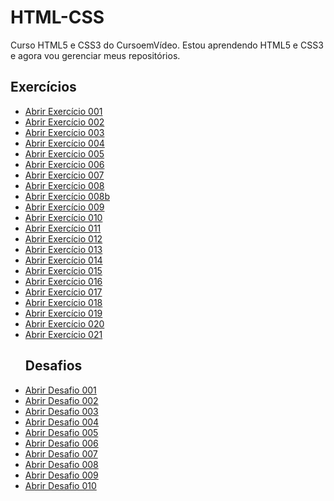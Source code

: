 # HTML-CSS
 Curso HTML5 e CSS3 do CursoemVídeo.
 Estou aprendendo HTML5 e CSS3 e agora vou gerenciar meus repositórios.
## Exercícios
<ul>
<li><a href="https://danillosouza03.github.io/html-css/exercicios/ex.001/">Abrir Exercício 001</a></li>
<li><a href="https://danillosouza03.github.io/html-css/exercicios/ex.002/">Abrir Exercício 002</a></li>
<li><a href="https://danillosouza03.github.io/html-css/exercicios/ex.003/">Abrir Exercício 003</a></li>
<li><a href="https://danillosouza03.github.io/html-css/exercicios/ex.004/">Abrir Exercício 004</a></li>
<li><a href="https://danillosouza03.github.io/html-css/exercicios/ex.005/">Abrir Exercício 005</a></li>
<li><a href="https://danillosouza03.github.io/html-css/exercicios/ex.006/">Abrir Exercício 006</a></li>
<li><a href="https://danillosouza03.github.io/html-css/exercicios/ex.007/">Abrir Exercício 007</a></li>
<li><a href="https://danillosouza03.github.io/html-css/exercicios/ex.008/">Abrir Exercício 008</a></li>
<li><a href="https://danillosouza03.github.io/html-css/exercicios/ex.008B/">Abrir Exercício 008b</a></li>
<li><a href="https://danillosouza03.github.io/html-css/exercicios/ex.009/">Abrir Exercício 009</a></li>
<li><a href="https://danillosouza03.github.io/html-css/exercicios/ex.010/">Abrir Exercício 010</a></li>
<li><a href="https://danillosouza03.github.io/html-css/exercicios/ex.011/">Abrir Exercício 011</a></li>
<li><a href="https://danillosouza03.github.io/html-css/exercicios/ex.012/">Abrir Exercício 012</a></li>
<li><a href="https://danillosouza03.github.io/html-css/exercicios/ex.013/">Abrir Exercício 013</a></li>
<li><a href="https://danillosouza03.github.io/html-css/exercicios/ex.014/">Abrir Exercício 014</a></li>
<li><a href="https://danillosouza03.github.io/html-css/exercicios/ex.015/">Abrir Exercício 015</a></li>
<li><a href="https://danillosouza03.github.io/html-css/exercicios/ex.016/">Abrir Exercício 016</a></li>
<li><a href="https://danillosouza03.github.io/html-css/exercicios/ex.017/">Abrir Exercício 017</a></li>
<li><a href="https://danillosouza03.github.io/html-css/exercicios/ex.018/">Abrir Exercício 018</a></li>
<li><a href="https://danillosouza03.github.io/html-css/exercicios/ex.019/">Abrir Exercício 019</a></li>
<li><a href="https://danillosouza03.github.io/html-css/exercicios/ex.020/">Abrir Exercício 020</a></li>
<li><a href="https://danillosouza03.github.io/html-css/exercicios/ex.021/">Abrir Exercício 021</a></li>

## Desafios
<li><a href="https://danillosouza03.github.io/html-css/desafios/d001/">Abrir Desafio 001</a></li>
<li><a href="https://danillosouza03.github.io/html-css/desafios/d002/">Abrir Desafio 002</a></li>
<li><a href="https://danillosouza03.github.io/html-css/desafios/d003/">Abrir Desafio 003</a></li>
<li><a href="https://danillosouza03.github.io/html-css/desafios/d004/">Abrir Desafio 004</a></li>
<li><a href="https://danillosouza03.github.io/html-css/desafios/d005/">Abrir Desafio 005</a></li>
<li><a href="https://danillosouza03.github.io/html-css/desafios/d006/">Abrir Desafio 006</a></li>
<li><a href="https://danillosouza03.github.io/html-css/desafios/d007/">Abrir Desafio 007</a></li>
<li><a href="https://danillosouza03.github.io/html-css/desafios/d008/">Abrir Desafio 008</a></li>
<li><a href="https://danillosouza03.github.io/html-css/desafios/d009/">Abrir Desafio 009</a></li>
<li><a href="https://danillosouza03.github.io/html-css/desafios/d010/">Abrir Desafio 010</a></li>
</ul>
 